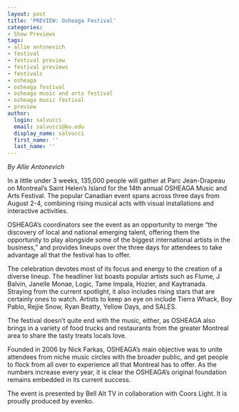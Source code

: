 ```yaml
---
layout: post
title: 'PREVIEW: Osheaga Festival'
categories:
- Show Previews
tags:
- allie antonevich
- festival
- festival preview
- festival previews
- festivals
- osheaga
- osheaga festival
- osheaga music and arts festival
- osheaga music festival
- preview
author:
  login: salvucci
  email: salvucci@bu.edu
  display_name: salvucci
  first_name: ''
  last_name: ''
---
```

_By Allie Antonevich_

In a little under 3 weeks, 135,000 people will gather at Parc Jean-Drapeau on Montreal’s Saint Helen’s Island for the 14th annual OSHEAGA Music and Arts Festival. The popular Canadian event spans across three days from August 2-4, combining rising musical acts with visual installations and interactive activities.

OSHEAGA’s coordinators see the event as an opportunity to merge “the discovery of local and national emerging talent, offering them the opportunity to play alongside some of the biggest international artists in the business,” and provides lineups over the three days for attendees to take advantage all that the festival has to offer.

The celebration devotes most of its focus and energy to the creation of a diverse lineup. The headliner list boasts popular artists such as Flume, J Balvin, Janelle Monae, Logic, Tame Impala, Hozier, and Kaytranada. Straying from the current spotlight, it also includes rising stars that are certainly ones to watch. Artists to keep an eye on include Tierra Whack, Boy Pablo, Rejjie Snow, Ryan Beatty, Yellow Days, and SALES.

The festival doesn’t quite end with the music, either, as OSHEAGA also brings in a variety of food trucks and restaurants from the greater Montreal area to share the tasty treats locals love.

Founded in 2006 by Nick Farkas, OSHEAGA’s main objective was to unite attendees from niche music circles with the broader public, and get people to flock from all over to experience all that Montreal has to offer. As the numbers increase every year, it is clear the OSHEAGA’s original foundation remains embedded in its current success.

The event is presented by Bell Alt TV in collaboration with Coors Light. It is proudly produced by evenko.